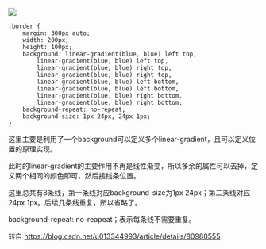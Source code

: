 ![](https://img2022.cnblogs.com/blog/2483371/202204/2483371-20220401142944477-1913514044.png)

```
.border {
	margin: 300px auto;
	width: 200px;
	height: 100px;
	background: linear-gradient(blue, blue) left top,
		linear-gradient(blue, blue) left top,
		linear-gradient(blue, blue) right top,
		linear-gradient(blue, blue) right top,
		linear-gradient(blue, blue) left bottom,
		linear-gradient(blue, blue) left bottom,
		linear-gradient(blue, blue) right bottom,
		linear-gradient(blue, blue) right bottom;
	background-repeat: no-repeat;
	background-size: 1px 24px, 24px 1px;
}
```
这里主要是利用了一个background可以定义多个linear-gradient，且可以定义位置的原理实现。

 

此时的linear-gradient的主要作用不再是线性渐变，所以多余的属性可以去掉，定义两个相同的颜色即可，然后接线条位置。

这里总共有8条线，第一条线对应background-size为1px 24px；第二条线对应24px 1px。后续几条线重复，所以省略了。

background-repeat: no-reapeat；表示每条线不需要重复。



转自 https://blog.csdn.net/u013344993/article/details/80980555